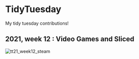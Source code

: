 # TidyTuesday
My tidy tuesday contributions!

## 2021, week 12 : Video Games and Sliced

![tt21_week12_steam](https://user-images.githubusercontent.com/33718108/111637468-bf3d3c80-87f9-11eb-9e29-cda6e1c16cf3.png)


